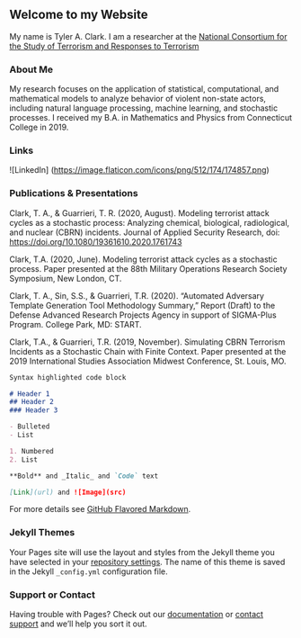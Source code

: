## Welcome to my Website

My name is Tyler A. Clark. I am a researcher at the [National Consortium for the Study of Terrorism and Responses to Terrorism](https://www.start.umd.edu)

### About Me

My research focuses on the application of statistical, computational, and mathematical models to analyze behavior of violent non-state actors, including natural language processing, machine learning, and stochastic processes. I received my B.A. in Mathematics and Physics from Connecticut College in 2019.

### Links

![LinkedIn] (https://image.flaticon.com/icons/png/512/174/174857.png)

### Publications & Presentations

Clark, T. A., & Guarrieri, T. R. (2020, August). Modeling terrorist attack cycles as a stochastic process: Analyzing chemical, biological, 
           radiological, and nuclear (CBRN)   incidents. Journal of Applied Security Research, doi: https://doi.org/10.1080/19361610.2020.1761743

Clark, T.A. (2020, June). Modeling terrorist attack cycles as a stochastic process. Paper presented at the 88th Military Operations Research Society Symposium, New London, CT. 

Clark, T. A., Sin, S.S., & Guarrieri, T.R. (2020). “Automated Adversary Template Generation Tool Methodology Summary,” Report (Draft) to the Defense Advanced Research Projects Agency in support of SIGMA-Plus Program. College Park, MD: START.

Clark, T.A., & Guarrieri, T.R. (2019, November). Simulating CBRN Terrorism Incidents as a Stochastic Chain with Finite Context. Paper presented at the 2019 International Studies Association Midwest Conference, St. Louis, MO.


```markdown
Syntax highlighted code block

# Header 1
## Header 2
### Header 3

- Bulleted
- List

1. Numbered
2. List

**Bold** and _Italic_ and `Code` text

[Link](url) and ![Image](src)
```

For more details see [GitHub Flavored Markdown](https://guides.github.com/features/mastering-markdown/).

### Jekyll Themes

Your Pages site will use the layout and styles from the Jekyll theme you have selected in your [repository settings](https://github.com/tyleraclark/tyleraclark.github.io/settings). The name of this theme is saved in the Jekyll `_config.yml` configuration file.

### Support or Contact

Having trouble with Pages? Check out our [documentation](https://docs.github.com/categories/github-pages-basics/) or [contact support](https://support.github.com/contact) and we’ll help you sort it out.
